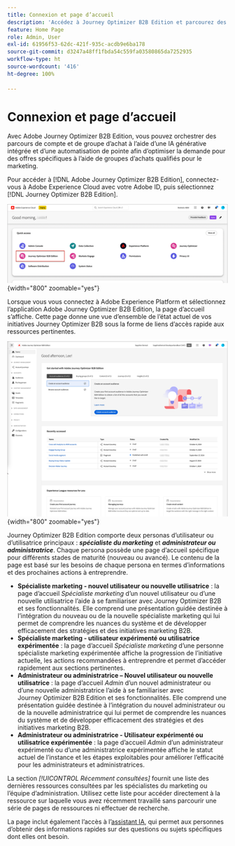 ```yaml
---
title: Connexion et page d’accueil
description: 'Accédez à Journey Optimizer B2B Edition et parcourez des pages d’accueil personnalisées : différentes vues pour les administrateurs, les administratrices et les spécialistes marketing avec un accès rapide et un Assistant IA.'
feature: Home Page
role: Admin, User
exl-id: 61956f53-62dc-421f-935c-acdb9e6ba178
source-git-commit: d3247a48ff1fbda54c559fa03580865da7252935
workflow-type: ht
source-wordcount: '416'
ht-degree: 100%

---
```


# Connexion et page d’accueil

Avec Adobe Journey Optimizer B2B Edition, vous pouvez orchestrer des parcours de compte et de groupe d’achat à l’aide d’une IA générative intégrée et d’une automatisation de pointe afin d’optimiser la demande pour des offres spécifiques à l’aide de groupes d’achats qualifiés pour le marketing.

<!-- Requirements?
-->
Pour accéder à [!DNL Adobe Journey Optimizer B2B Edition], connectez-vous à Adobe Experience Cloud avec votre Adobe ID, puis sélectionnez [!DNL Journey Optimizer B2B Edition].

![Applications Adobe Experience Platform](./assets/experience-cloud-apps.png){width="800" zoomable="yes"}

Lorsque vous vous connectez à Adobe Experience Platform et sélectionnez l’application Adobe Journey Optimizer B2B Edition, la page d’accueil s’affiche. Cette page donne une vue d’ensemble de l’état actuel de vos initiatives Journey Optimizer B2B sous la forme de <!-- refined insights and-->liens d’accès rapide aux ressources pertinentes. <!-- It also provides information about the ideal next action to take and where to find the comprehensive set of tutorials and documentation. -->

![Pages d’accueil de Journey Optimizer B2B Edition](./assets/home-page.png){width="800" zoomable="yes"}

Journey Optimizer B2B Edition comporte deux personas d’utilisateur ou d’utilisatrice principaux : _**spécialiste du marketing**_ et _**administrateur ou administratrice**_. Chaque persona possède une page d’accueil spécifique pour différents stades de maturité (nouveau ou avancé). Le contenu de la page est basé sur les besoins de chaque persona en termes d’informations et des prochaines actions à entreprendre.

* **Spécialiste marketing - nouvel utilisateur ou nouvelle utilisatrice** : la page d’accueil _Spécialiste marketing_ d’un nouvel utilisateur ou d’une nouvelle utilisatrice l’aide à se familiariser avec Journey Optimizer B2B et ses fonctionnalités. Elle comprend une présentation guidée destinée à l’intégration du nouveau ou de la nouvelle spécialiste marketing qui lui permet de comprendre les nuances du système et de développer efficacement des stratégies et des initiatives marketing B2B.
* **Spécialiste marketing - utilisateur expérimenté ou utilisatrice expérimentée** : la page d’accueil _Spécialiste marketing_ d’une personne spécialiste marketing expérimentée affiche la progression de l’initiative actuelle, les actions recommandées à entreprendre et permet d’accéder rapidement aux sections pertinentes.
* **Administrateur ou administratrice – Nouvel utilisateur ou nouvelle utilisatrice** : la page d’accueil _Admin_ d’un nouvel administrateur ou d’une nouvelle administratrice l’aide à se familiariser avec Journey Optimizer B2B Edition et ses fonctionnalités. Elle comprend une présentation guidée destinée à l’intégration du nouvel administrateur ou de la nouvelle administratrice qui lui permet de comprendre les nuances du système et de développer efficacement des stratégies et des initiatives marketing B2B.
* **Administrateur ou administratrice - Utilisateur expérimenté ou utilisatrice expérimentée** : la page d’accueil _Admin_ d’un administrateur expérimenté ou d’une administratrice expérimentée affiche le statut actuel de l’instance et les étapes exploitables pour améliorer l’efficacité pour les administrateurs et administratrices.

La section _[!UICONTROL Récemment consultées]_ fournit une liste des dernières ressources consultées par les spécialistes du marketing ou l’équipe d’administration. Utilisez cette liste pour accéder directement à la ressource sur laquelle vous avez récemment travaillé sans parcourir une série de pages de ressources ni effectuer de recherche.

La page inclut également l’accès à l’[assistant IA](./ai-assistant/ai-assistant-overview.md), qui permet aux personnes d’obtenir des informations rapides sur des questions ou sujets spécifiques dont elles ont besoin.<!-- and to obtain specific recommendations for their challenges or objectives-->

<!-- 

## Marketer - new user

The Marketer home page for a new user consists of three rows that assist the marketer in getting accustomed to Journey Optimizer B2B and its capabilities. It also provides a view of the latest journeys that have been created, which can serve as a starting point for a new user.

The first row consists of a guided walkthrough for the new marketer to obtain an onboarding walkthrough so that they can understand the nuances of the system and become efficient in developing B2B marketing strategies and initiatives.

The second row consists of the recent AJO B2B journeys that have been created across the platform so that the marketer can get inspiration for the best practices to create an account journey.

The third row consists of the learning resources that can help a marketer gain more information on a specific topic.

## Marketer - advanced user

The Marketer home page for an advanced marketer consists of four rows that assists the marketer in obtaining more information on the current progress of the initiatives and on specific actions and on the next best action to be taken along with quick access to relevant sections.

The first row consists of the next set of actions that a B2B marketer can take based on the previous actions taken and the current state of the initiative, which provides a prompt for the user to make the next move that would align to the objective of the initiatives and help them reach the goals quickly.

The second row consists of the most recent assets accessed by the marketer to make it easier for the marketer to locate them and make updates to the same.

The third row consists of the Key Performance Indicators that can help the marketer gauge the overall performance of the marketing initiatives.

The fourth row consists of the learning resources that can help a marketer gain more information on a specific topic.

## Administrator - new user

The _Admin_ home page for a new administrator consists of three rows that assists the administrator in getting accustomed to Journey Optimizer B2B Edition and its capabilities, and provides a view of the latest journeys that have been created that can serve as a starting point for a new user.

The first row consists of a guided walkthrough for the new marketer to obtain a step-by-step onboarding journey to understand the nuances of the system and become efficient in developing B2B marketing strategies and initiatives with AJO B2B.

The second row consists of the recent assets used by the B2B marketers in a single table to make it easier for the administrator to know which assets are currently under focus.

The third row consists of the learning resources that would help an administrator gain more information on a specific topic.

## Administrator - advanced user

The _Admin_ home page for an advanced administrator consists of four rows that assists the administrator in obtaining more information about the current status of the instance and on specific actions that can be taken to make it more efficient and effective for the marketers.

The first row consists of the next set of actions that an administrator can take based on the previous actions taken and the current state of the instance. It serves as a prompt for the administrator to make the necessary updates to the parameters of the instances such as user permissions or any specific module configurations.

The second row consists of the recent assets used by the B2B marketers in a single table to make it easier for the administrator to know which assets are currently under focus.

The third row consists of the Key Performance Indicators that would help the administrators gauge the progress of the instance in terms of operational parameters such as users and usage.

The fourth row consists of the learning resources that would help the administrator gain more information on a specific topic.

-->